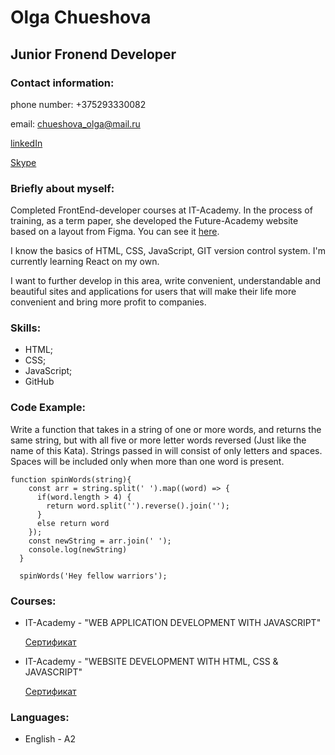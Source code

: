 # **Olga Chueshova**


## Junior Fronend Developer


### Contact information:

phone number: +375293330082

email: chueshova_olga@mail.ru

[linkedIn](https://www.linkedin.com/in/olga-chueshova-48b980242/)
 
[Skype](live:.cid.e51cd3f25f4903a)


### Briefly about myself:

Completed FrontEnd-developer courses at IT-Academy. In the process of training, as a term paper, she developed the Future-Academy website based on a layout from Figma. You can see it [here](https://github.com/OlgaChueshova/educational-platform-Future-Academy). 

I know the basics of HTML, CSS, JavaScript, GIT version control system. I'm currently learning React on my own. 

I want to further develop in this area, write convenient, understandable and beautiful sites and applications for users that will make their life more convenient and bring more profit to companies.


### Skills:

* HTML;
* CSS;
* JavaScript;
* GitHub


### Code Example:


Write a function that takes in a string of one or more words, and returns the same string, but with all five or more letter words reversed (Just like the name of this Kata). Strings passed in will consist of only letters and spaces. Spaces will be included only when more than one word is present.

```
function spinWords(string){
    const arr = string.split(' ').map((word) => {
      if(word.length > 4) {
        return word.split('').reverse().join('');
      }
      else return word
    });
    const newString = arr.join(' ');
    console.log(newString)
  }
  
  spinWords('Hey fellow warriors');
```


### Courses:


* IT-Academy - "WEB APPLICATION DEVELOPMENT WITH JAVASCRIPT"

  [Сертификат](https://cloud.mail.ru/public/V6wz/d6qqEKPXZ)


* IT-Academy - "WEBSITE DEVELOPMENT WITH HTML, CSS & JAVASCRIPT"

  [Сертификат](https://cloud.mail.ru/public/eZzA/CvuKtaDtu)


### Languages:

* English - A2